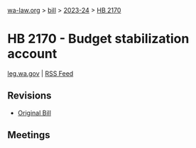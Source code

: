 [wa-law.org](/) > [bill](/bill/) > [2023-24](/bill/2023-24/) > [HB 2170](/bill/2023-24/hb/2170/)

# HB 2170 - Budget stabilization account
[leg.wa.gov](https://app.leg.wa.gov/billsummary?BillNumber=2170&Year=2023&Initiative=false) | [RSS Feed](./rss.xml)

## Revisions
* [Original Bill](1/)

## Meetings